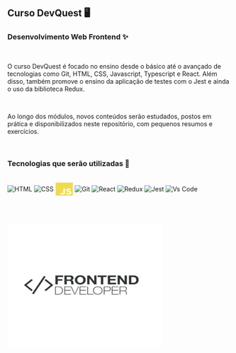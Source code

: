 ## Curso DevQuest 🖥

### Desenvolvimento Web Frontend ✨

<br>

O curso DevQuest é focado no ensino desde o básico até o avançado de tecnologias como Git, HTML, CSS, Javascript, Typescript e React. Além disso, também promove o ensino da aplicação de testes com o Jest e ainda o uso da biblioteca Redux.

<br>

Ao longo dos módulos, novos conteúdos serão estudados, postos em prática e disponibilizados neste repositório, com pequenos resumos e exercícios.

<br>

### Tecnologias que serão utilizadas 📌

<div style="display: inline_block"><br>
  <img align="center" title="HTML"alt="HTML" height="30" width="40" src="https://cdn.jsdelivr.net/gh/devicons/devicon/icons/html5/html5-plain-wordmark.svg">
   <img align="center" title="CSS"alt="CSS" height="30" width="40" src="https://cdn.jsdelivr.net/gh/devicons/devicon/icons/css3/css3-plain-wordmark.svg">
  <img align="center" title="Javascript" alt="Javascript" height="30" width="40" src="https://raw.githubusercontent.com/devicons/devicon/master/icons/javascript/javascript-plain.svg">
  <img align="center" title="Git" alt="Git" height="30" width="40" src="https://cdn.jsdelivr.net/gh/devicons/devicon/icons/git/git-plain-wordmark.svg" />
  <img align="center" title="React" alt="React" height="30" width="40"src="https://cdn.jsdelivr.net/gh/devicons/devicon/icons/react/react-original-wordmark.svg" />
  <img align="center" title="Redux" alt="Redux" height="30" width="40"src="https://cdn.jsdelivr.net/gh/devicons/devicon/icons/redux/redux-original.svg" />
  <img align="center" title="Jest" alt="Jest" height="30" width="40"src="https://cdn.jsdelivr.net/gh/devicons/devicon/icons/jest/jest-plain.svg" />
  <img align="center" title="Vs Code"alt="Vs Code" height="30" width="40" src="https://cdn.jsdelivr.net/gh/devicons/devicon/icons/vscode/vscode-original-wordmark.svg" />
</div>

<br> <br>

<img src="./imagem-readme.jpg" width="350" height="280">
